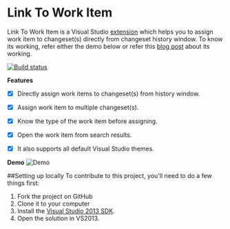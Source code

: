 Link To Work Item
==============

Link To Work Item is a Visual Studio [extension](http://visualstudiogallery.msdn.microsoft.com/af28fbc6-e90e-4f06-94d0-21c8bbac9685)  which helps you to assign work item to changeset(s) directly from changeset history window. To know its working, refer either the demo below or refer this [blog post](http://geekswithblogs.net/onlyutkarsh/archive/2014/08/11/link-to-work-item-ndash-visual-studio-extension-to-link.aspx) about its working.

[![Build status](https://ci.appveyor.com/api/projects/status/indlc2jhod6u8x7w)](https://ci.appveyor.com/project/onlyutkarsh/linktoworkitem)

**Features**

- [x] Directly assign work items to changeset(s) from history window.
- [x] Assign work item to multiple changeset(s).
- [x] Know the type of the work item before assigning.
- [x] Open the work item from search results.
- [x] It also supports all default Visual Studio themes.


**Demo**
![Demo](http://i.imgur.com/5xfRsSN.gif)

##Setting up locally
To contribute to this project, you'll need to do a few things first:

 1. Fork the project on GitHub
 1. Clone it to your computer
 1. Install the [Visual Studio 2013 SDK](http://www.microsoft.com/visualstudio/eng/downloads#d-vs-sdk).
 1. Open the solution in VS2013.
